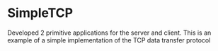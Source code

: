 # SimpleTCP

Developed 2 primitive applications for the server and client. 
This is an example of a simple implementation of the TCP data transfer protocol 